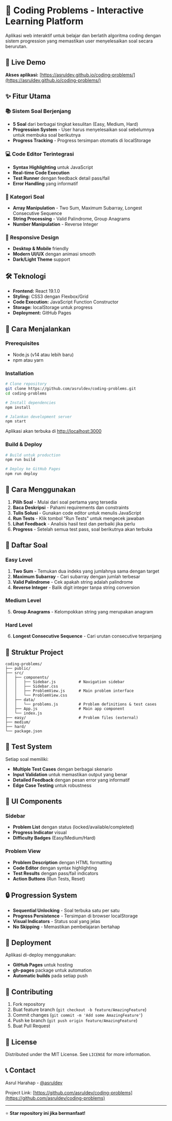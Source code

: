 # 🚀 Coding Problems - Interactive Learning Platform

Aplikasi web interaktif untuk belajar dan berlatih algoritma coding dengan sistem progression yang memastikan user menyelesaikan soal secara berurutan.

## 🌟 Live Demo

**Akses aplikasi:** [https://asruldev.github.io/coding-problems/](https://asruldev.github.io/coding-problems/)

## ✨ Fitur Utama

### 📚 **Sistem Soal Berjenjang**
- **5 Soal** dari berbagai tingkat kesulitan (Easy, Medium, Hard)
- **Progression System** - User harus menyelesaikan soal sebelumnya untuk membuka soal berikutnya
- **Progress Tracking** - Progress tersimpan otomatis di localStorage

### 💻 **Code Editor Terintegrasi**
- **Syntax Highlighting** untuk JavaScript
- **Real-time Code Execution**
- **Test Runner** dengan feedback detail pass/fail
- **Error Handling** yang informatif

### 🎯 **Kategori Soal**
- **Array Manipulation** - Two Sum, Maximum Subarray, Longest Consecutive Sequence
- **String Processing** - Valid Palindrome, Group Anagrams  
- **Number Manipulation** - Reverse Integer

### 📱 **Responsive Design**
- **Desktop & Mobile** friendly
- **Modern UI/UX** dengan animasi smooth
- **Dark/Light Theme** support

## 🛠️ Teknologi

- **Frontend:** React 19.1.0
- **Styling:** CSS3 dengan Flexbox/Grid
- **Code Execution:** JavaScript Function Constructor
- **Storage:** localStorage untuk progress
- **Deployment:** GitHub Pages

## 🚀 Cara Menjalankan

### Prerequisites
- Node.js (v14 atau lebih baru)
- npm atau yarn

### Installation
```bash
# Clone repository
git clone https://github.com/asruldev/coding-problems.git
cd coding-problems

# Install dependencies
npm install

# Jalankan development server
npm start
```

Aplikasi akan terbuka di [http://localhost:3000](http://localhost:3000)

### Build & Deploy
```bash
# Build untuk production
npm run build

# Deploy ke GitHub Pages
npm run deploy
```

## 📖 Cara Menggunakan

1. **Pilih Soal** - Mulai dari soal pertama yang tersedia
2. **Baca Deskripsi** - Pahami requirements dan constraints
3. **Tulis Solusi** - Gunakan code editor untuk menulis JavaScript
4. **Run Tests** - Klik tombol "Run Tests" untuk mengecek jawaban
5. **Lihat Feedback** - Analisis hasil test dan perbaiki jika perlu
6. **Progress** - Setelah semua test pass, soal berikutnya akan terbuka

## 🎯 Daftar Soal

### Easy Level
1. **Two Sum** - Temukan dua indeks yang jumlahnya sama dengan target
2. **Maximum Subarray** - Cari subarray dengan jumlah terbesar
3. **Valid Palindrome** - Cek apakah string adalah palindrome
4. **Reverse Integer** - Balik digit integer tanpa string conversion

### Medium Level
5. **Group Anagrams** - Kelompokkan string yang merupakan anagram

### Hard Level
6. **Longest Consecutive Sequence** - Cari urutan consecutive terpanjang

## 🔧 Struktur Project

```
coding-problems/
├── public/
├── src/
│   ├── components/
│   │   ├── Sidebar.js          # Navigation sidebar
│   │   ├── Sidebar.css
│   │   ├── ProblemView.js      # Main problem interface
│   │   └── ProblemView.css
│   ├── data/
│   │   └── problems.js         # Problem definitions & test cases
│   ├── App.js                  # Main app component
│   └── index.js
├── easy/                       # Problem files (external)
├── medium/
├── hard/
└── package.json
```

## 🧪 Test System

Setiap soal memiliki:
- **Multiple Test Cases** dengan berbagai skenario
- **Input Validation** untuk memastikan output yang benar
- **Detailed Feedback** dengan pesan error yang informatif
- **Edge Case Testing** untuk robustness

## 🎨 UI Components

### Sidebar
- **Problem List** dengan status (locked/available/completed)
- **Progress Indicator** visual
- **Difficulty Badges** (Easy/Medium/Hard)

### Problem View
- **Problem Description** dengan HTML formatting
- **Code Editor** dengan syntax highlighting
- **Test Results** dengan pass/fail indicators
- **Action Buttons** (Run Tests, Reset)

## 🔒 Progression System

- **Sequential Unlocking** - Soal terbuka satu per satu
- **Progress Persistence** - Tersimpan di browser localStorage
- **Visual Indicators** - Status soal yang jelas
- **No Skipping** - Memastikan pembelajaran bertahap

## 🚀 Deployment

Aplikasi di-deploy menggunakan:
- **GitHub Pages** untuk hosting
- **gh-pages** package untuk automation
- **Automatic builds** pada setiap push

## 🤝 Contributing

1. Fork repository
2. Buat feature branch (`git checkout -b feature/AmazingFeature`)
3. Commit changes (`git commit -m 'Add some AmazingFeature'`)
4. Push ke branch (`git push origin feature/AmazingFeature`)
5. Buat Pull Request

## 📝 License

Distributed under the MIT License. See `LICENSE` for more information.

## 📞 Contact

Asrul Harahap - [@asruldev](https://github.com/asruldev)

Project Link: [https://github.com/asruldev/coding-problems](https://github.com/asruldev/coding-problems)

---

⭐ **Star repository ini jika bermanfaat!**
